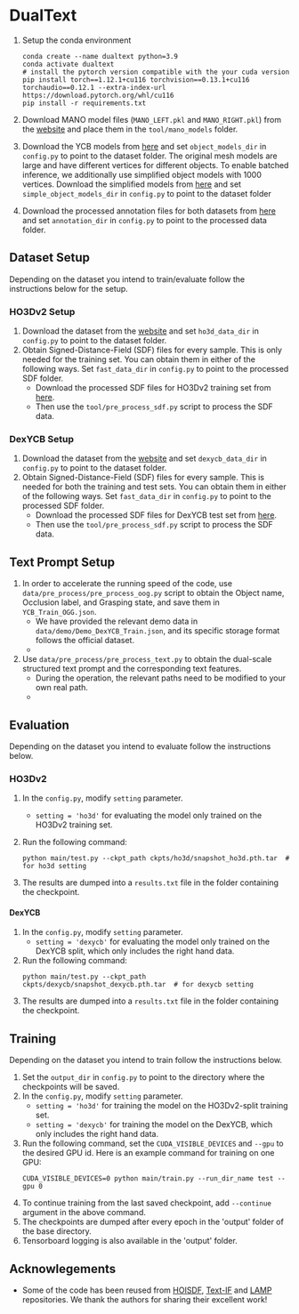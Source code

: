 # DualText

1. Setup the conda environment 
    ```
    conda create --name dualtext python=3.9
    conda activate dualtext
    # install the pytorch version compatible with the your cuda version
    pip install torch==1.12.1+cu116 torchvision==0.13.1+cu116 torchaudio==0.12.1 --extra-index-url https://download.pytorch.org/whl/cu116
    pip install -r requirements.txt
    ```
2. Download MANO model files (`MANO_LEFT.pkl` and `MANO_RIGHT.pkl`) from the [website](https://mano.is.tue.mpg.de/) and place them in the `tool/mano_models` folder.

3. Download the YCB models from [here](https://rse-lab.cs.washington.edu/projects/posecnn/) and set `object_models_dir` in `config.py` to point to the dataset folder. The original mesh models are large and have different vertices for different objects. To enable batched inference, we additionally use simplified object models with 1000 vertices. Download the simplified models from [here](https://zenodo.org/records/11668766) and set `simple_object_models_dir` in `config.py` to point to the dataset folder

4. Download the processed annotation files for both datasets from [here](https://zenodo.org/records/11668766) and set `annotation_dir` in `config.py` to point to the processed data folder.

## Dataset Setup
Depending on the dataset you intend to train/evaluate follow the instructions below for the setup.

### HO3Dv2 Setup
1. Download the dataset from the [website](https://www.tugraz.at/institute/icg/research/team-lepetit/research-projects/hand-object-3d-pose-annotation/) and set `ho3d_data_dir` in `config.py` to point to the dataset folder.
2. Obtain Signed-Distance-Field (SDF) files for every sample. This is only needed for the training set. You can obtain them in either of the following ways. Set `fast_data_dir` in `config.py` to point to the processed SDF folder.
    * Download the processed SDF files for HO3Dv2 training set from [here](https://zenodo.org/records/13228003).
    * Then use the `tool/pre_process_sdf.py` script to process the SDF data.
### DexYCB Setup
1. Download the dataset from the [website](https://dex-ycb.github.io/) and set `dexycb_data_dir` in `config.py` to point to the dataset folder.
2. Obtain Signed-Distance-Field (SDF) files for every sample. This is needed for both the training and test sets. You can obtain them in either of the following ways. Set `fast_data_dir` in `config.py` to point to the processed SDF folder.
    * Download the processed SDF files for DexYCB test set from [here](https://drive.google.com/drive/folders/1GoaA6vB6TwAAHmaobVo5GjRoCq2wT21R). 
    * Then use the `tool/pre_process_sdf.py` script to process the SDF data.

## Text Prompt Setup
1. In order to accelerate the running speed of the code, use `data/pre_process/pre_process_oog.py` script to obtain the Object name, Occlusion label, and Grasping state, and save them in `YCB_Train_OGG.json`.
   * We have provided the relevant demo data in `data/demo/Demo_DexYCB_Train.json`, and its specific storage format follows the official dataset.
   * 
2. Use `data/pre_process/pre_process_text.py` to obtain the dual-scale structured text prompt and the corresponding text features.
   * During the operation, the relevant paths need to be modified to your own real path.
   * 
## Evaluation
Depending on the dataset you intend to evaluate follow the instructions below. 

### HO3Dv2
1. In the `config.py`, modify `setting` parameter.
    * `setting = 'ho3d'` for evaluating the model only trained on the HO3Dv2 training set.

2. Run the following command:
    ```
    python main/test.py --ckpt_path ckpts/ho3d/snapshot_ho3d.pth.tar  # for ho3d setting
    ```
3. The results are dumped into a `results.txt` file in the folder containing the checkpoint.
 
#### DexYCB
1. In the `config.py`, modify `setting` parameter.
    * `setting = 'dexycb'` for evaluating the model only trained on the DexYCB split, which only includes the right hand data.
2. Run the following command:
    ```
    python main/test.py --ckpt_path ckpts/dexycb/snapshot_dexycb.pth.tar  # for dexycb setting
    ```
3. The results are dumped into a `results.txt` file in the folder containing the checkpoint.

## Training
Depending on the dataset you intend to train follow the instructions below.

1. Set the `output_dir` in `config.py` to point to the directory where the checkpoints will be saved.
2. In the `config.py`, modify `setting` parameter.
    * `setting = 'ho3d'` for training the model on the HO3Dv2-split training set.
    * `setting = 'dexycb'` for training the model on the DexYCB, which only includes the right hand data.
3. Run the following command, set the `CUDA_VISIBLE_DEVICES` and `--gpu` to the desired GPU id. Here is an example command for training on one GPU:
    ```
    CUDA_VISIBLE_DEVICES=0 python main/train.py --run_dir_name test --gpu 0
    ```
4. To continue training from the last saved checkpoint, add `--continue` argument in the above command.
3. The checkpoints are dumped after every epoch in the 'output' folder of the base directory.
4. Tensorboard logging is also available in the 'output' folder.


## Acknowlegements

* Some of the code has been reused from [HOISDF](https://github.com/amathislab/HOISDF/tree/main?tab=readme-ov-file), [Text-IF](https://github.com/XunpengYi/Text-IF) and [LAMP](https://github.com/shengnanh20/LAMP) repositories. We thank the authors for sharing their excellent work!

